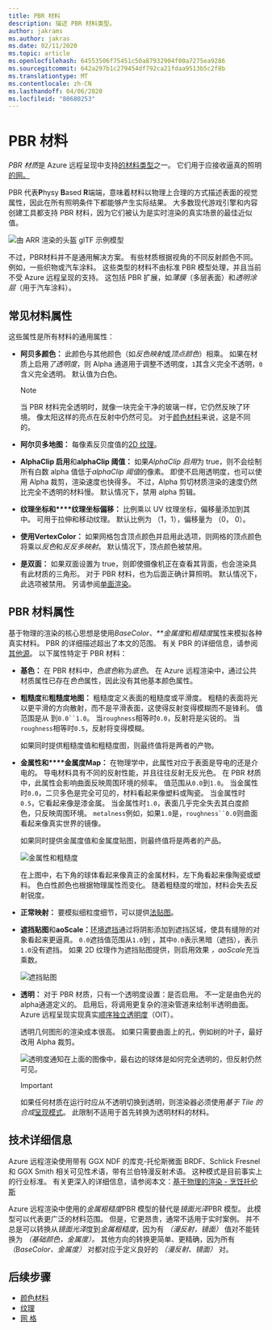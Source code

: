 ```yaml
---
title: PBR 材料
description: 描述 PBR 材料类型。
author: jakrams
ms.author: jakras
ms.date: 02/11/2020
ms.topic: article
ms.openlocfilehash: 64553506f75451c50a87932904f00a7275ea9286
ms.sourcegitcommit: 642a297b1c279454df792ca21fdaa9513b5c2f8b
ms.translationtype: MT
ms.contentlocale: zh-CN
ms.lasthandoff: 04/06/2020
ms.locfileid: "80680253"
---
```

# <a name="pbr-materials"></a>PBR 材料

*PBR 材质*是 Azure 远程呈现中支持[的材料类型](../../concepts/materials.md)之一。 它们用于应接收逼真的照明[的网。](../../concepts/meshes.md)

PBR 代表**P**hysy **B**ased **R**端端，意味着材料以物理上合理的方式描述表面的视觉属性，因此在所有照明条件下都能够产生实际结果。 大多数现代游戏引擎和内容创建工具都支持 PBR 材料，因为它们被认为是实时渲染的真实场景的最佳近似值。

![由 ARR 渲染的头盔 glTF 示例模型](media/helmet.png)

不过，PBR材料并不是通用解决方案。 有些材质根据视角的不同反射颜色不同。 例如，一些织物或汽车涂料。 这些类型的材料不由标准 PBR 模型处理，并且当前不受 Azure 远程呈现的支持。 这包括 PBR 扩展，如*薄膜*（多层表面）和*透明涂层*（用于汽车涂料）。

## <a name="common-material-properties"></a>常见材料属性

这些属性是所有材料的通用属性：

* **阿贝多颜色：** 此颜色与其他颜色（如*反色映射*或*顶点颜色*）相乘。 如果在材质上启用*了透明度*，则 Alpha 通道用于调整不透明度，`1`其含义完全不透明，`0`含义完全透明。 默认值为白色。

  > [!NOTE]
  > 当 PBR 材料完全透明时，就像一块完全干净的玻璃一样，它仍然反映了环境。 像太阳这样的亮点在反射中仍然可见。 对于[颜色材料](color-materials.md)来说，这是不同的。

* **阿尔贝多地图：** 每像素反贝度值的[2D 纹理](../../concepts/textures.md)。

* **AlphaClip 启用**和**alphaClip 阈值：** 如果*AlphaClip 启用*为 true，则不会绘制所有白数 alpha 值低于*alphaClip 阈值*的像素。 即使不启用透明度，也可以使用 Alpha 裁剪，渲染速度也快得多。 不过，Alpha 剪切材质渲染的速度仍然比完全不透明的材料慢。 默认情况下，禁用 alpha 剪辑。

* **纹理坐标和****纹理坐标偏移：** 比例乘以 UV 纹理坐标，偏移量添加到其中。 可用于拉伸和移动纹理。 默认比例为 （1，1），偏移量为 （0， 0）。

* **使用VertexColor：** 如果网格包含顶点颜色并启用此选项，则网格的顶点颜色将乘以*反色*和*反反多映射*。 默认情况下，顶点颜色被禁用。

* **是双面：** 如果双面设置为 true，则即使摄像机正在查看其背面，也会渲染具有此材质的三角形。 对于 PBR 材料，也为后面正确计算照明。 默认情况下，此选项被禁用。 另请参阅[单面渲染](single-sided-rendering.md)。

## <a name="pbr-material-properties"></a>PBR 材料属性

基于物理的渲染的核心思想是使用*BaseColor、**金属度*和*粗糙度*属性来模拟各种真实材料。 PBR 的详细描述超出了本文的范围。 有关 PBR 的详细信息，请参阅[其他源](http://www.pbr-book.org)。 以下属性特定于 PBR 材料：

* **基色：** 在 PBR 材料中，*色底色*称为*底色*。 在 Azure 远程渲染中，通过公共材质属性已存在*色色*属性，因此没有其他基本颜色属性。

* **粗糙度**和**粗糙度地图：** 粗糙度定义表面的粗糙度或平滑度。 粗糙的表面将光以更平滑的方向散射，而不是平滑表面，这使得反射变得模糊而不是锋利。 值范围是从 到`0.0``1.0`。 当`roughness`相等时`0.0`，反射将是尖锐的。 当`roughness`相等时`0.5`，反射将变得模糊。

  如果同时提供粗糙度值和粗糙度图，则最终值将是两者的产物。

* **金属性和****金属度Map：** 在物理学中，此属性对应于表面是导电的还是介电的。 导电材料具有不同的反射性能，并且往往反射无反光色。 在 PBR 材质中，此属性会影响曲面反映周围环境的频率。 值范围从`0.0`到`1.0`。 当金属性时`0.0`，二贝多色是完全可见的，材料看起来像塑料或陶瓷。 当金属性时`0.5`，它看起来像是漆金属。 当金属性时`1.0`，表面几乎完全失去其白度颜色，只反映周围环境。 `metalness`例如，如果`1.0`是，`roughness``0.0`则曲面看起来像真实世界的镜像。

  如果同时提供金属度值和金属度贴图，则最终值将是两者的产品。

  ![金属性和粗糙度](./media/metalness-roughness.png)

  在上图中，右下角的球体看起来像真正的金属材料，左下角看起来像陶瓷或塑料。 色白性颜色也根据物理属性而变化。 随着粗糙度的增加，材料会失去反射锐度。

* **正常映射：** 要模拟细粒度细节，可以提供[法贴图](https://en.wikipedia.org/wiki/Normal_mapping)。

* **遮挡贴图**和**aoScale：**[环境遮挡](https://en.wikipedia.org/wiki/Ambient_occlusion)通过将阴影添加到遮挡区域，使具有缝隙的对象看起来更逼真。 `0.0`遮挡值范围从`1.0`到 ，其中`0.0`表示黑暗（遮挡），表示`1.0`没有遮挡。 如果 2D 纹理作为遮挡贴图提供，则启用效果 *，aoScale*充当乘数。

  ![遮挡贴图](./media/boom-box-ao2.gif)

* **透明：** 对于 PBR 材质，只有一个透明度设置：是否启用。 不一定是由色光的alpha通道定义的。 启用后，将调用更复杂的渲染管道来绘制半透明曲面。 Azure 远程呈现实现真实[顺序独立透明度](https://en.wikipedia.org/wiki/Order-independent_transparency)（OIT）。

  透明几何图形的渲染成本很高。 如果只需要曲面上的孔，例如树的叶子，最好改用 Alpha 裁剪。

  ![透明度](./media/transparency.png)通知在上面的图像中，最右边的球体是如何完全透明的，但反射仍然可见。

  > [!IMPORTANT]
  > 如果任何材质在运行时应从不透明切换到透明，则渲染器必须使用*基于 Tile 的合成*[呈现模式](../../concepts/rendering-modes.md)。 此限制不适用于首先转换为透明材料的材料。

## <a name="technical-details"></a>技术详细信息

Azure 远程渲染使用带有 GGX NDF 的库克-托伦斯微面 BRDF、Schlick Fresnel 和 GGX Smith 相关可见性术语，带有兰伯特漫反射术语。 这种模式是目前事实上的行业标准。 有关更深入的详细信息，请参阅本文：[基于物理的渲染 - 烹饪托伦斯](http://www.codinglabs.net/article_physically_based_rendering_cook_torrance.aspx)

 Azure 远程渲染中使用的*金属粗糙度*PBR 模型的替代是*镜面光泽*PBR 模型。 此模型可以代表更广泛的材料范围。 但是，它更昂贵，通常不适用于实时案例。
并不总是可以转换从*镜面光泽*度到*金属粗糙度*，因为有 *（漫反射，镜面）* 值对不能转换为 *（基础颜色，金属度）。* 其他方向的转换更简单、更精确，因为所有 *（BaseColor、金属度）* 对都对应于定义良好的 *（漫反射、镜面）* 对。

## <a name="next-steps"></a>后续步骤

* [颜色材料](color-materials.md)
* [纹理](../../concepts/textures.md)
* [网 格](../../concepts/meshes.md)
